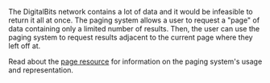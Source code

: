 The DigitalBits network contains a lot of data and it would be infeasible to return it all at once. The paging system allows
a user to request a "page" of data containing only a limited number of results. Then, the user can use the paging system
to request results adjacent to the current page where they left off at.

Read about the [page resource](https://developers.digitalbits.io/reference/go/services/frontier/internal/docs/reference/resources/page) for information on the paging system's usage and representation.


